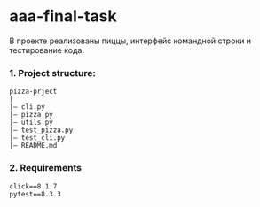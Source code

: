 # aaa-final-task

В проекте реализованы пиццы, интерфейс командной строки и тестирование кода.

### 1. Project structure:
```
pizza-prject
|
|— cli.py
|— pizza.py
|— utils.py
|— test_pizza.py
|— test_cli.py
|— README.md
```

### 2. Requirements
```
click==8.1.7
pytest==8.3.3
```